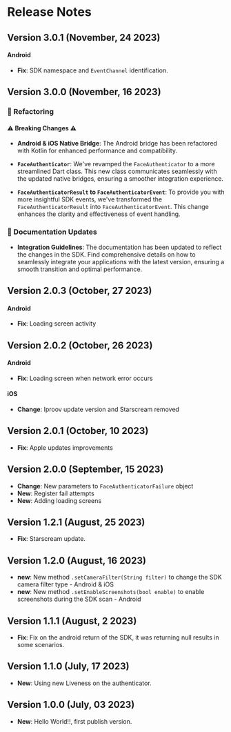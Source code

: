 # Release Notes

## Version 3.0.1 (November, 24 2023)

#### Android

- **Fix**: SDK namespace and `EventChannel` identification.

## Version 3.0.0 (November, 16 2023)

### :wrench: Refactoring

#### :warning: **Breaking Changes** :warning:

- **Android & iOS Native Bridge**: The Android bridge has been refactored with Kotlin for enhanced performance and compatibility.

- **`FaceAuthenticator`**: We've revamped the `FaceAuthenticator` to a more streamlined Dart class. This new class communicates seamlessly with the updated native bridges, ensuring a smoother integration experience.

- **`FaceAuthenticatorResult` to `FaceAuthenticatorEvent`**: To provide you with more insightful SDK events, we've transformed the `FaceAuthenticatorResult` into `FaceAuthenticatorEvent`. This change enhances the clarity and effectiveness of event handling.

### :bookmark_tabs: Documentation Updates

- **Integration Guidelines**: The documentation has been updated to reflect the changes in the SDK. Find comprehensive details on how to seamlessly integrate your applications with the latest version, ensuring a smooth transition and optimal performance.

## Version 2.0.3 (October, 27 2023)

#### Android

- **Fix**: Loading screen activity

## Version 2.0.2 (October, 26 2023)

#### Android

- **Fix**: Loading screen when network error occurs

#### iOS

- **Change**: Iproov update version and Starscream removed

## Version 2.0.1 (October, 10 2023)

- **Fix**: Apple updates improvements

## Version 2.0.0 (September, 15 2023)

- **Change**: New parameters to `FaceAuthenticatorFailure` object
- **New**: Register fail attempts
- **New**: Adding loading screens

## Version 1.2.1 (August, 25 2023)

- **Fix**: Starscream update.

## Version 1.2.0 (August, 16 2023)

- **new**: New method `.setCameraFilter(String filter)` to change the SDK camera filter type - Android & iOS
- **new**: New method `.setEnableScreenshots(bool enable)` to enable screenshots during the SDK scan - Android

## Version 1.1.1 (August, 2 2023)

- **Fix**: Fix on the android return of the SDK, it was returning null results in some scenarios.

## Version 1.1.0 (July, 17 2023)

- **New**: Using new Liveness on the authenticator.

## Version 1.0.0 (July, 03 2023)

- **New**: Hello World!!, first publish version.

